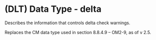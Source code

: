 # (DLT) Data Type - delta

Describes the information that controls delta check warnings.

Replaces the CM data type used in section 8.8.4.9 – OM2-9, as of v 2.5.
